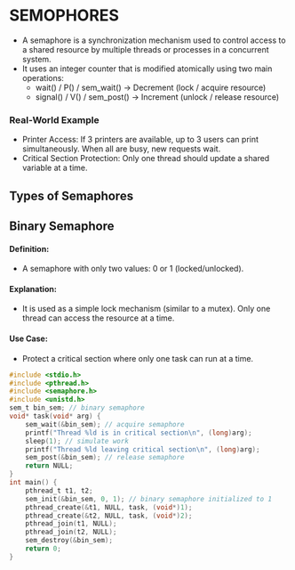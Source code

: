 # SEMOPHORES
- A semaphore is a synchronization mechanism used to control access to a shared resource by multiple threads or processes in a concurrent system.
- It uses an integer counter that is modified atomically using two main operations:
  - wait() / P() / sem_wait() → Decrement (lock / acquire resource)
  - signal() / V() / sem_post() → Increment (unlock / release resource)
### Real-World Example
- Printer Access: If 3 printers are available, up to 3 users can print simultaneously. When all are busy, new requests wait.
- Critical Section Protection: Only one thread should update a shared variable at a time.
## Types of Semaphores
## Binary Semaphore
#### Definition:
- A semaphore with only two values: 0 or 1 (locked/unlocked).
#### Explanation:
- It is used as a simple lock mechanism (similar to a mutex). Only one thread can access the resource at a time.
#### Use Case:
- Protect a critical section where only one task can run at a time.
```c
#include <stdio.h>
#include <pthread.h>
#include <semaphore.h>
#include <unistd.h>
sem_t bin_sem; // binary semaphore
void* task(void* arg) {
    sem_wait(&bin_sem); // acquire semaphore
    printf("Thread %ld is in critical section\n", (long)arg);
    sleep(1); // simulate work
    printf("Thread %ld leaving critical section\n", (long)arg);
    sem_post(&bin_sem); // release semaphore
    return NULL;
}
int main() {
    pthread_t t1, t2;
    sem_init(&bin_sem, 0, 1); // binary semaphore initialized to 1
    pthread_create(&t1, NULL, task, (void*)1);
    pthread_create(&t2, NULL, task, (void*)2);
    pthread_join(t1, NULL);
    pthread_join(t2, NULL);
    sem_destroy(&bin_sem);
    return 0;
}
```
